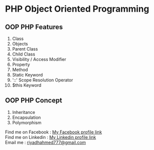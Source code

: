 # PHP Object Oriented Programming

## OOP PHP Features    
1. Class    
2. Objects    
3. Parent Class   
4. Child Class    
5. Visibility / Access Modifier    
6. Property    
7. Method    
8. Static Keyword    
9. '::' Scope Resolution Operator    
10. $this Keyword    

## OOP PHP Concept

1.  Inheritance    
2.  Encapsulation    
3.  Polymorphism    


 Find me on Facebook  : [ My Facebook profile link](https://www.facebook.com/morshed.riyad) \
 Find me on  Linkedin  : [My Linkedin profile  link](https://www.linkedin.com/in/monjur-morshed-riyadh-6aaba465/)  \
 Email me : riyadhahmed777@gmail.com
